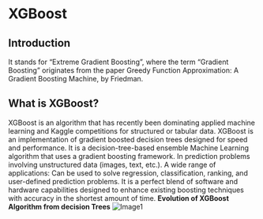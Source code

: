 # XGBoost

## Introduction
It stands for “Extreme Gradient Boosting”, where the term “Gradient Boosting” originates from the paper Greedy Function Approximation: A Gradient Boosting Machine, by Friedman.

## What is XGBoost?
XGBoost is an algorithm that has recently been dominating applied machine learning and Kaggle competitions for structured or tabular data. XGBoost is an implementation of gradient boosted decision trees designed for speed and performance. It is a decision-tree-based ensemble Machine Learning algorithm that uses a gradient boosting framework. In prediction problems involving unstructured data (images, text, etc.). A wide range of applications: Can be used to solve regression, classification, ranking, and user-defined prediction problems. It is a perfect blend of software and hardware capabilities designed to enhance existing boosting techniques with accuracy in the shortest amount of time.
**Evolution of XGBoost Algorithm from decision Trees**
![Image1](https://miro.medium.com/max/1850/1*QJZ6W-Pck_W7RlIDwUIN9Q.jpeg)
